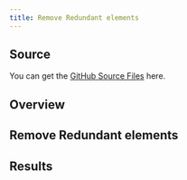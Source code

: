 ```yaml
---
title: Remove Redundant elements
---
```


## Source

You can get the [GitHub Source Files](https://github.com/asnaqsys-examples/sunfarm-encore) here.

## Overview

## Remove Redundant elements

## Results
